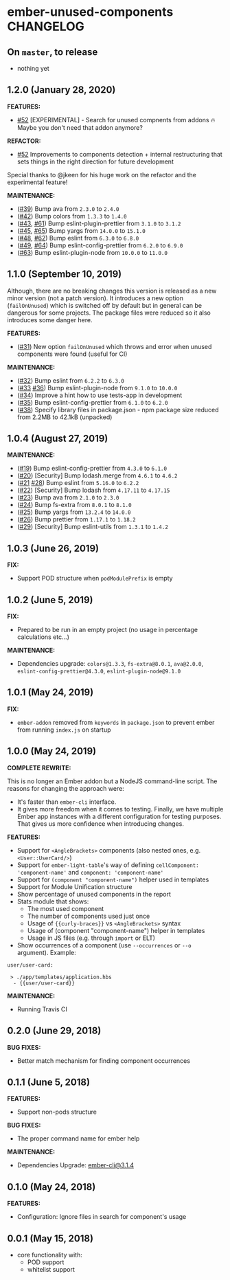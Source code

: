 # ember-unused-components CHANGELOG

## On `master`, to release

- nothing yet

## 1.2.0 (January 28, 2020)

**FEATURES:**
- [#52](https://github.com/vastec/ember-unused-components/pull/52) [EXPERIMENTAL] - Search for unused compnents from addons :fire: Maybe you don't need that addon anymore? 

**REFACTOR:**
- [#52](https://github.com/vastec/ember-unused-components/pull/52) Improvements to components detection + internal restructuring that sets things in the right direction for future development

Special thanks to @jkeen for his huge work on the refactor and the experimental feature!

**MAINTENANCE:**
- ([#39](https://github.com/vastec/ember-unused-components/pull/39)) Bump ava from `2.3.0` to `2.4.0`
- ([#42](https://github.com/vastec/ember-unused-components/pull/42)) Bump colors from `1.3.3` to `1.4.0`
- ([#43](https://github.com/vastec/ember-unused-components/pull/43), [#61](https://github.com/vastec/ember-unused-components/pull/61)) Bump eslint-plugin-prettier from `3.1.0` to `3.1.2`
- ([#45](https://github.com/vastec/ember-unused-components/pull/45), [#65](https://github.com/vastec/ember-unused-components/pull/65)) Bump yargs from `14.0.0` to `15.1.0`
- ([#48](https://github.com/vastec/ember-unused-components/pull/48), [#62](https://github.com/vastec/ember-unused-components/pull/62)) Bump eslint from `6.3.0` to `6.8.0`
- ([#49](https://github.com/vastec/ember-unused-components/pull/49), [#64](https://github.com/vastec/ember-unused-components/pull/64)) Bump eslint-config-prettier from `6.2.0` to `6.9.0`
- ([#63](https://github.com/vastec/ember-unused-components/pull/63)) Bump eslint-plugin-node from `10.0.0` to `11.0.0`

## 1.1.0 (September 10, 2019)

Although, there are no breaking changes this version is released as a new minor version (not a patch version). It introduces a new option (`failOnUnused`) which is switched off by default but in general can be dangerous for some projects. The package files were reduced so it also introduces some danger here.

**FEATURES:**

- ([#31](https://github.com/vastec/ember-unused-components/pull/31)) New option `failOnUnused` which throws and error when unused components were found (useful for CI) 

**MAINTENANCE:**
- ([#32](https://github.com/vastec/ember-unused-components/pull/32)) Bump eslint from `6.2.2` to `6.3.0`
- ([#33](https://github.com/vastec/ember-unused-components/pull/33) [#36](https://github.com/vastec/ember-unused-components/pull/36)) Bump eslint-plugin-node from `9.1.0` to `10.0.0`
- ([#34](https://github.com/vastec/ember-unused-components/pull/34)) Improve a hint how to use tests-app in development
- ([#35](https://github.com/vastec/ember-unused-components/pull/34)) Bump eslint-config-prettier from `6.1.0` to `6.2.0`
- ([#38](https://github.com/vastec/ember-unused-components/pull/38)) Specify library files in package.json - npm package size reduced from 2.2MB to 42.1kB (unpacked)

## 1.0.4 (August 27, 2019)

**MAINTENANCE:**
- ([#19](https://github.com/vastec/ember-unused-components/pull/19)) Bump eslint-config-prettier from `4.3.0` to `6.1.0`
- ([#20](https://github.com/vastec/ember-unused-components/pull/20)) [Security] Bump lodash.merge from `4.6.1` to `4.6.2`
- ([#21](https://github.com/vastec/ember-unused-components/pull/21) [#28](https://github.com/vastec/ember-unused-components/pull/28)) Bump eslint from `5.16.0` to `6.2.2`
- ([#22](https://github.com/vastec/ember-unused-components/pull/22)) [Security] Bump lodash from `4.17.11` to `4.17.15`
- ([#23](https://github.com/vastec/ember-unused-components/pull/23)) Bump ava from `2.1.0` to `2.3.0`
- ([#24](https://github.com/vastec/ember-unused-components/pull/24)) Bump fs-extra from `8.0.1` to `8.1.0`
- ([#25](https://github.com/vastec/ember-unused-components/pull/25)) Bump yargs from `13.2.4` to `14.0.0`
- ([#26](https://github.com/vastec/ember-unused-components/pull/26)) Bump prettier from `1.17.1` to `1.18.2`
- ([#29](https://github.com/vastec/ember-unused-components/pull/29)) [Security] Bump eslint-utils from `1.3.1` to `1.4.2`

## 1.0.3 (June 26, 2019)

**FIX:**
- Support POD structure when `podModulePrefix` is empty

## 1.0.2 (June 5, 2019)

**FIX:**
- Prepared to be run in an empty project (no usage in percentage calculations etc...)

**MAINTENANCE:**
- Dependencies upgrade: `colors@1.3.3`, `fs-extra@8.0.1`, `ava@2.0.0`, `eslint-config-prettier@4.3.0`, `eslint-plugin-node@9.1.0`
  
## 1.0.1 (May 24, 2019)

**FIX:**
- `ember-addon` removed from `keywords` in `package.json` to prevent ember from running `index.js` on startup

## 1.0.0 (May 24, 2019)

**COMPLETE REWRITE:**

This is no longer an Ember addon but a NodeJS command-line script. The reasons for changing the approach were:
- It's faster than `ember-cli` interface.
- It gives more freedom when it comes to testing. Finally, we have multiple Ember app instances with a different configuration for testing purposes.
That gives us more confidence when introducing changes.

**FEATURES:**

- Support for `<AngleBrackets>` components (also nested ones, e.g. `<User::UserCard/>`)
- Support for `ember-light-table`'s way of defining `cellComponent: 'component-name'` and `component: 'component-name'`
- Support for `(component "component-name")` helper used in templates
- Support for Module Unification structure
- Show percentage of unused components in the report
- Stats module that shows:
  - The most used component
  - The number of components used just once
  - Usage of `{{curly-braces}}` vs `<AngleBrackets>` syntax
  - Usage of (component "component-name") helper in templates
  - Usage in JS files (e.g. through `import` or ELT)
- Show occurrences of a component (use `--occurrences` or `--o` argument). Example:
```
user/user-card:

 > ./app/templates/application.hbs
  - {{user/user-card}}
```

**MAINTENANCE:**
- Running Travis CI

## 0.2.0 (June 29, 2018)

**BUG FIXES:**

- Better match mechanism for finding component occurrences

## 0.1.1 (June 5, 2018)

**FEATURES:**

- Support non-pods structure

**BUG FIXES:**

- The proper command name for ember help

**MAINTENANCE:**

- Dependencies Upgrade: ember-cli@3.1.4

## 0.1.0 (May 24, 2018)

**FEATURES:**

- Configuration: Ignore files in search for component's usage

## 0.0.1 (May 15, 2018)

- core functionality with: 
  - POD support
  - whitelist support
